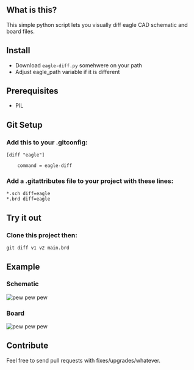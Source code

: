 ## What is this?
This simple python script lets you visually diff eagle CAD schematic and board files.

## Install
 - Download `eagle-diff.py` somehwere on your path
 - Adjust eagle_path variable if it is different

## Prerequisites
 - PIL

## Git Setup
### Add this to your .gitconfig:

    [diff "eagle"]

        command = eagle-diff

### Add a .gitattributes file to your project with these lines:

    *.sch diff=eagle
    *.brd diff=eagle

## Try it out
### Clone this project then:
    git diff v1 v2 main.brd

## Example
### Schematic
![pew pew pew](https://github.com/jotux/eagle-diff/raw/master/sch_example.png "lasers pew pew")
### Board
![pew pew pew](https://github.com/jotux/eagle-diff/raw/master/brd_example.png "lasers pew pew")

## Contribute
Feel free to send pull requests with fixes/upgrades/whatever.
